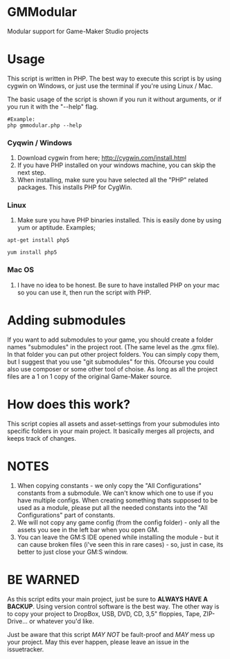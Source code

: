 GMModular
=========

Modular support for Game-Maker Studio projects

Usage
=====
This script is written in PHP.
The best way to execute this script is by using cygwin on Windows, or just use the terminal if you're using Linux / Mac.

The basic usage of the script is shown if you run it without arguments, or if you run it with the "--help" flag.

```
#Example:
php gmmodular.php --help
```

### Cyqwin / Windows
1. Download cygwin from here; http://cygwin.com/install.html
2. If you have PHP installed on your windows machine, you can skip the next step.
3. When installing, make sure you have selected all the "PHP" related packages. This installs PHP for CygWin.

### Linux
1. Make sure you have PHP binaries installed. This is easily done by using yum or aptitude. Examples;

```
apt-get install php5
```

```
yum install php5
```

### Mac OS
1. I have no idea to be honest. Be sure to have installed PHP on your mac so you can use it, then run the script with PHP.

Adding submodules
=================
If you want to add submodules to your game, you should create a folder names "submodules" in the project root. (The same level as the .gmx file). In that folder you can put other project folders. You can simply copy them, but I suggest that you use "git submodules" for this. Ofcourse you could also use composer or some other tool of choise. As long as all the project files are a 1 on 1 copy of the original Game-Maker source.

How does this work?
===================
This script copies all assets and asset-settings from your submodules into specific folders in your main project. It basically merges all projects, and keeps track of changes.

NOTES
=====
1. When copying constants - we only copy the "All Configurations" constants from a submodule. We can't know which one to use if you have multiple configs. When creating something thats supposed to be used as a module, please put all the needed constants into the "All Configurations" part of constants.
2. We will not copy any game config (from the config folder) - only all the assets you see in the left bar when you open GM.
3. You can leave the GM:S IDE opened while installing the module - but it can cause broken files (i've seen this in rare cases) - so, just in case, its better to just close your GM:S window.

BE WARNED
=========
As this script edits your main project, just be sure to **ALWAYS HAVE A BACKUP**. Using version control software is the best way. The other way is to copy your project to DropBox, USB, DVD, CD, 3,5" floppies, Tape, ZIP-Drive... or whatever you'd like.

Just be aware that this script _MAY NOT_ be fault-proof and _MAY_ mess up your project. May this ever happen, please leave an issue in the issuetracker.
